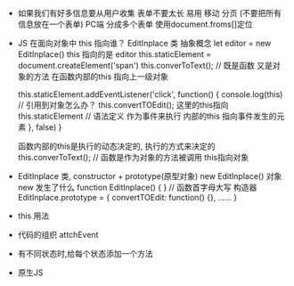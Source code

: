 - 如果我们有好多信息要从用户收集
  表单不要太长  易用
  移动 分页 (不要把所有信息放在一个表单)
  PC端  分成多个表单  使用document.froms[]定位

- JS 在面向对象中
  this 指向谁？
  EditInplace  类 抽象概念 
  let editor = new EditInplace()
  this 指向的是  editor
  this.staticElement = document.createElement('span')
  this.converToText(); // 既是函数 又是对象的方法  在函数内部的this 指向上一级对象

  this.staticElement.addEventListener('click', function() {
        console.log(this)
        // 引用到对象怎么办？
        this.convertTOEdit();
        这里的this指向this.staticElement // 语法定义
        作为事件来执行  内部的this 指向事件发生的元素
        }, false)
    }

  函数内部的this是执行的动态决定的, 执行的方式来决定的
  this.converToText(); // 函数是作为对象的方法被调用 this指向对象

- EditInplace  类, constructor + prototype(原型对象)
  new EditInplace() 对象  new 发生了什么
  function EditInplace() { } // 函数首字母大写 构造器
  EditInplace.prototype = {
      convertTOEdit: function() {},
      ......
  }

- this 用法
- 代码的组织 attchEvent
- 有不同状态时,给每个状态添加一个方法
- 原生JS